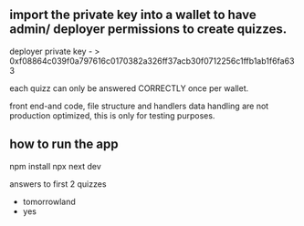 ## import the private key into a wallet to have admin/ deployer permissions to create quizzes.

deployer private key - > 0xf08864c039f0a797616c0170382a326ff37acb30f0712256c1ffb1ab1f6fa633

each quizz can only be answered CORRECTLY once per wallet.

front end-and code, file structure and handlers data handling
are not production optimized, this is only for testing purposes.

## how to run the app

npm install
npx next dev

answers to first 2 quizzes

- tomorrowland
- yes



